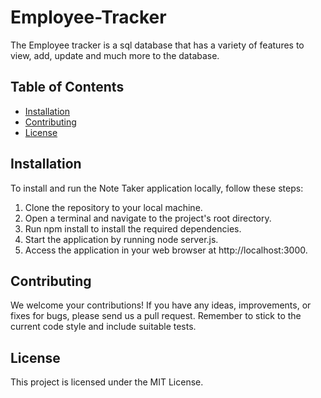 # Employee-Tracker
The Employee tracker is a sql database that has a variety of features to view, add, update and much more to the database.

## Table of Contents

- [Installation](#installation)
- [Contributing](#contributing)
- [License](#license)

## Installation

To install and run the Note Taker application locally, follow these steps:

1. Clone the repository to your local machine.  
2. Open a terminal and navigate to the project's root directory.  
3. Run npm install to install the required dependencies.  
4. Start the application by running node server.js.  
5.  Access the application in your web browser at http://localhost:3000.

## Contributing

We welcome your contributions! If you have any ideas, improvements, or fixes for bugs, please send us a pull request. Remember to stick to the current code style and include suitable tests.

## License

This project is licensed under the MIT License.
  
